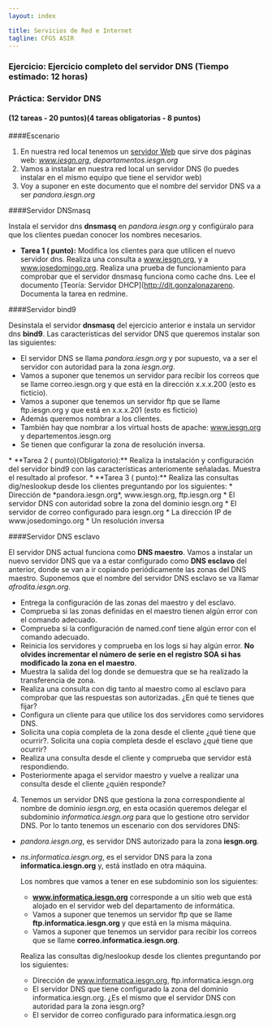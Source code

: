 ```yaml
---
layout: index

title: Servicios de Red e Internet
tagline: CFGS ASIR
---
```

### Ejercicio: Ejercicio completo del servidor DNS (Tiempo estimado: 12 horas)

### Práctica: Servidor DNS

#### (12 tareas - 20 puntos)(4 tareas obligatorias - 8 puntos)

####Escenario

1. En nuestra red local tenemos un [servidor Web](web) que sirve dos páginas web: *www.iesgn.org*, *departamentos.iesgn.org*
2. Vamos a instalar en nuestra red local un servidor DNS (lo puedes instalar en el mismo equipo que tiene el servidor web)
3. Voy a suponer en este documento que el nombre del servidor DNS va a ser *pandora.iesgn.org*

####Servidor DNSmasq

Instala el servidor dns **dnsmasq** en *pandora.iesgn.org* y configúralo para que los clientes puedan conocer los nombres necesarios.

<div class='ejercicios' markdown='1'>

* **Tarea 1 ( punto):** Modifica los clientes para que utilicen el nuevo servidor dns. Realiza una consulta a www.iesgn.org, y a www.josedomingo.org. Realiza una prueba de funcionamiento para comprobar que el servidor dnsmasq funciona como cache dns. Lee el documento [Teoría: Servidor DHCP](http://dit.gonzalonazareno. Documenta la tarea en redmine.
</div>

####Servidor bind9 

Desinstala el servidor **dnsmasq** del ejercicio anterior e instala un servidor dns **bind9**.  Las características del servidor DNS que queremos instalar son las siguientes:

* El servidor DNS se llama *pandora.iesgn.org* y por supuesto, va a ser el servidor con autoridad para la zona *iesgn.org*.
* Vamos a suponer que tenemos un servidor para recibir los correos que se llame correo.iesgn.org y que está en la dirección x.x.x.200 (esto es ficticio).
* Vamos a suponer que tenemos un servidor ftp que se llame ftp.iesgn.org y que está en x.x.x.201 (esto es ficticio)
* Además queremos nombrar a los clientes.
* También hay que nombrar a los virtual hosts de apache: www.iesgn.org y departementos.iesgn.org
* Se tienen que configurar la zona de resolución inversa.

<div class='ejercicios' markdown='1'>
* **Tarea 2 ( punto)(Obligatorio):** Realiza la instalación y configuración del servidor bind9 con las características anteriomente señaladas. Muestra el resultado al profesor.
* **Tarea 3 ( punto):** Realiza las consultas dig/neslookup desde los clientes preguntando por los siguientes:
	* Dirección de *pandora.iesgn.org*, www.iesgn.org, ftp.iesgn.org
	* El servidor DNS con autoridad sobre la zona del dominio iesgn.org
	* El servidor de correo configurado para iesgn.org
	* La dirección IP de www.josedomingo.org
	* Un resolución inversa
</div>

####Servidor DNS esclavo

El servidor DNS actual funciona como **DNS maestro**. Vamos a instalar un nuevo servidor DNS que va a estar configurado como **DNS esclavo** del anterior, donde se van a ir copiando periódicamente las zonas del DNS maestro. Suponemos que el nombre del servidor DNS esclavo se va llamar *afrodita.iesgn.org*.

* Entrega la configuración de las zonas del maestro y del esclavo.
* Comprueba si las zonas definidas en el maestro tienen algún error con el comando adecuado.
* Comprueba si la configuración de named.conf tiene algún error con el comando adecuado.
* Reinicia los servidores y comprueba en los logs si hay algún error. **No olvides incrementar el número de serie en el registro SOA si has modificado la zona en el maestro**.
* Muestra la salida del log donde se demuestra que se ha realizado la transferencia de zona.
* Realiza una consulta con dig tanto al maestro como al esclavo para comprobar que las respuestas son autorizadas. ¿En qué te tienes que fijar?
* Configura un cliente para que utilice los dos servidores como servidores DNS.
* Solicita una copia completa de la zona desde el cliente ¿qué tiene que ocurrir?. Solicita una copia completa desde el esclavo ¿qué tiene que ocurrir?
* Realiza una consulta desde el cliente y comprueba que servidor está respondiendo.
* Posteriormente apaga el servidor maestro y vuelve a realizar una consulta desde el cliente ¿quién responde?

4. Tenemos un servidor DNS que gestiona la zona correspondiente al nombre de dominio *iesgn.org*, en esta ocasión queremos delegar el subdominio *informatica.iesgn.org* para que lo gestione otro servidor DNS. Por lo tanto tenemos un escenario con dos servidores DNS:

* *pandora.iesgn.org*, es servidor DNS autorizado para la zona **iesgn.org**.
* *ns.informatica.iesgn.org*, es el servidor DNS para la zona **informatica.iesgn.org** y, está instlado en otra máquina.

	Los nombres que vamos a tener en ese subdominio son los siguientes:

	* **www.informatica.iesgn.org** corresponde a un sitio web que está alojado en el servidor web del departamento de informática.
	* Vamos a suponer que tenemos un servidor ftp que se llame **ftp.informatica.iesgn.org** y que está en la misma máquina.
	*  Vamos a suponer que tenemos un servidor para recibir los correos que se llame **correo.informatica.iesgn.org**.

	Realiza las consultas dig/neslookup desde los clientes preguntando por los siguientes:	

	* Dirección de www.informatica.iesgn.org, ftp.informatica.iesgn.org
	* El servidor DNS que tiene configurado la zona del dominio informatica.iesgn.org. ¿Es el mismo que el servidor DNS con autoridad para la zona iesgn.org?
	* El servidor de correo configurado para informatica.iesgn.org
